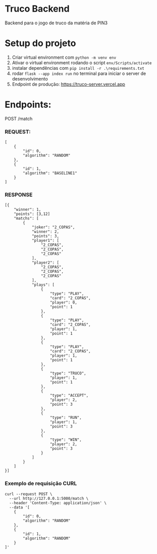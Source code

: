 # Truco Backend
Backend para o jogo de truco da matéria de PIN3

# Setup do projeto

1. Criar virtual environment com ```python -m venv env```
2. Ativar o virtual environment rodando o script `env/Scripts/activate`
3. instalar dependências com ```pip install -r .\requirements.txt```
4. rodar ```flask --app index run``` no terminal para iniciar o server de desenvolvimento
5. Endpoint de produção: https://truco-server.vercel.app
# Endpoints:
POST /match
### REQUEST:
```
[
    {
        "id": 0,
        "algorithm": "RANDOM"
    },
    {
        "id": 1,
        "algorithm": "BASELINE1"
    }
]
```

### RESPONSE
```
[{
	"winner": 1,
	"points": [3,12]
	"matchs": [
		{
			"joker": "2_COPAS",
			"winner": 2,
			"points": 3,
			"player1": [
				"2_COPAS",
				"2_COPAS",
				"2_COPAS"
			],
			"player2": [
				"2_COPAS",
				"2_COPAS",
				"2_COPAS"
			],
			"plays": [
				{
					"type": "PLAY",
					"card": "2_COPAS",
					"player": 0,
					"point": 1
				},
				{
					"type": "PLAY",
					"card": "2_COPAS",
					"player": 1,
					"point": 1
				},
				{
					"type": "PLAY",
					"card": "2_COPAS",
					"player": 1,
					"point": 1
				},
				{
					"type": "TRUCO",
					"player": 1,
					"point": 1
				},
				{
					"type": "ACCEPT",
					"player": 2,
					"point": 3
				},
				{
					"type": "RUN",
					"player": 1,
					"point": 3
				},
				{
					"type": "WIN",
					"player": 2,
					"point": 3
				}
			]
		}
	]
}]
```

### Exemplo de requisição CURL
```
curl --request POST \
  --url http://127.0.0.1:5000/match \
  --header 'Content-Type: application/json' \
  --data '[
    {
        "id": 0,
        "algorithm": "RANDOM"
    },
    {
        "id": 1,
        "algorithm": "RANDOM"
    }
]'

```


